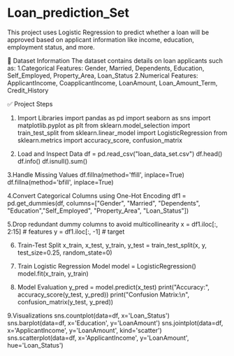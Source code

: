 # Loan_prediction_Set
This project uses Logistic Regression to predict whether a loan will be approved based on applicant information like income, education, employment status, and more.

📂 Dataset Information
The dataset contains details on loan applicants such as:
1.Categorical Features:
Gender, Married, Dependents, Education, Self_Employed, Property_Area, Loan_Status
2.Numerical Features:
ApplicantIncome, CoapplicantIncome, LoanAmount, Loan_Amount_Term, Credit_History

✅ Project Steps
1. Import Libraries
import pandas as pd
import seaborn as sns
import matplotlib.pyplot as plt
from sklearn.model_selection import train_test_split
from sklearn.linear_model import LogisticRegression
from sklearn.metrics import accuracy_score, confusion_matrix

2. Load and Inspect Data
df = pd.read_csv("loan_data_set.csv")
df.head()
df.info()
df.isnull().sum()

3.Handle Missing Values
df.fillna(method='ffill', inplace=True)
df.fillna(method='bfill', inplace=True)

4.Convert Categorical Columns using One-Hot Encoding
df1 = pd.get_dummies(df, columns=["Gender", "Married", "Dependents", "Education","Self_Employed", "Property_Area", "Loan_Status"])

5.Drop redundant dummy columns to avoid multicollinearity
x = df1.iloc[:, 2:15]  # features
y = df1.iloc[:, -1]    # target

6. Train-Test Split
x_train, x_test, y_train, y_test = train_test_split(x, y, test_size=0.25, random_state=0)

7. Train Logistic Regression Model
model = LogisticRegression()
model.fit(x_train, y_train)

8. Model Evaluation
y_pred = model.predict(x_test)
print("Accuracy:", accuracy_score(y_test, y_pred))
print("Confusion Matrix:\n", confusion_matrix(y_test, y_pred))

9.Visualizations
sns.countplot(data=df, x='Loan_Status')
sns.barplot(data=df, x='Education', y='LoanAmount')
sns.jointplot(data=df, x='ApplicantIncome', y='LoanAmount', kind='scatter')
sns.scatterplot(data=df, x='ApplicantIncome', y='LoanAmount', hue='Loan_Status')
